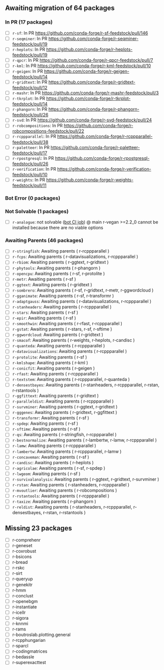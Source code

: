 ## Awaiting migration of 64 packages ##
### In PR (17 packages) ###
- [ ] `r-sf`: In PR https://github.com/conda-forge/r-sf-feedstock/pull/146
- [ ] `r-seqminer`: In PR https://github.com/conda-forge/r-seqminer-feedstock/pull/19
- [ ] `r-heplots`: In PR https://github.com/conda-forge/r-heplots-feedstock/pull/19
- [ ] `r-qpcr`: In PR https://github.com/conda-forge/r-qpcr-feedstock/pull/7
- [ ] `r-kml`: In PR https://github.com/conda-forge/r-kml-feedstock/pull/10
- [ ] `r-geigen`: In PR https://github.com/conda-forge/r-geigen-feedstock/pull/14
- [ ] `r-gridtext`: In PR https://github.com/conda-forge/r-gridtext-feedstock/pull/12
- [ ] `r-mashr`: In PR https://github.com/conda-forge/r-mashr-feedstock/pull/3
- [ ] `r-tkrplot`: In PR https://github.com/conda-forge/r-tkrplot-feedstock/pull/14
- [ ] `r-phangorn`: In PR https://github.com/conda-forge/r-phangorn-feedstock/pull/26
- [ ] `r-svd`: In PR https://github.com/conda-forge/r-svd-feedstock/pull/24
- [ ] `r-robcompositions`: In PR https://github.com/conda-forge/r-robcompositions-feedstock/pull/22
- [ ] `r-rcppparallel`: In PR https://github.com/conda-forge/r-rcppparallel-feedstock/pull/38
- [ ] `r-paletteer`: In PR https://github.com/conda-forge/r-paletteer-feedstock/pull/17
- [ ] `r-rpostgresql`: In PR https://github.com/conda-forge/r-rpostgresql-feedstock/pull/26
- [ ] `r-verification`: In PR https://github.com/conda-forge/r-verification-feedstock/pull/10
- [ ] `r-weights`: In PR https://github.com/conda-forge/r-weights-feedstock/pull/11
### Bot Error (0 packages) ###
### Not Solvable (1 packages) ###
- [ ] `r-analogue`: not solvable (<a href='https://github.com/regro/cf-scripts/actions/runs/17997357057'>bot CI job</a>) @ main  r-vegan >=2.2_0 cannot be installed because there are no viable options
### Awaiting Parents (46 packages) ###
- [ ] `r-stringfish`: Awaiting parents ( r-rcppparallel )
- [ ] `r-fcps`: Awaiting parents ( r-datavisualizations, r-rcppparallel )
- [ ] `r-rbiom`: Awaiting parents ( r-ggtext, r-gridtext )
- [ ] `r-phytools`: Awaiting parents ( r-phangorn )
- [ ] `r-opencpu`: Awaiting parents ( r-sf, r-protolite )
- [ ] `r-metr`: Awaiting parents ( r-sf )
- [ ] `r-ggtext`: Awaiting parents ( r-gridtext )
- [ ] `r-sombrero`: Awaiting parents ( r-sf, r-gridtext, r-metr, r-ggwordcloud )
- [ ] `r-gganimate`: Awaiting parents ( r-sf, r-transformr )
- [ ] `r-adaptgauss`: Awaiting parents ( r-datavisualizations, r-rcppparallel )
- [ ] `r-stanheaders`: Awaiting parents ( r-rcppparallel )
- [ ] `r-stars`: Awaiting parents ( r-sf )
- [ ] `r-epir`: Awaiting parents ( r-sf )
- [ ] `r-smoothwin`: Awaiting parents ( r-rfast, r-rcppparallel )
- [ ] `r-gstat`: Awaiting parents ( r-stars, r-sf, r-sftime )
- [ ] `r-ggwordcloud`: Awaiting parents ( r-gridtext )
- [ ] `r-smacof`: Awaiting parents ( r-weights, r-heplots, r-candisc )
- [ ] `r-quanteda`: Awaiting parents ( r-rcppparallel )
- [ ] `r-datavisualizations`: Awaiting parents ( r-rcppparallel )
- [ ] `r-protolite`: Awaiting parents ( r-sf )
- [ ] `r-kmlshape`: Awaiting parents ( r-kml )
- [ ] `r-conicfit`: Awaiting parents ( r-geigen )
- [ ] `r-rfast`: Awaiting parents ( r-rcppparallel )
- [ ] `r-textstem`: Awaiting parents ( r-rcppparallel, r-quanteda )
- [ ] `r-densestbayes`: Awaiting parents ( r-stanheaders, r-rcppparallel, r-rstan, r-rstantools )
- [ ] `r-ggfittext`: Awaiting parents ( r-gridtext )
- [ ] `r-paralleldist`: Awaiting parents ( r-rcppparallel )
- [ ] `r-survminer`: Awaiting parents ( r-ggtext, r-gridtext )
- [ ] `r-gggenes`: Awaiting parents ( r-gridtext, r-ggfittext )
- [ ] `r-transformr`: Awaiting parents ( r-sf )
- [ ] `r-spdep`: Awaiting parents ( r-sf )
- [ ] `r-sftime`: Awaiting parents ( r-sf )
- [ ] `r-qs`: Awaiting parents ( r-stringfish, r-rcppparallel )
- [ ] `r-bestnormalize`: Awaiting parents ( r-lambertw, r-lamw, r-rcppparallel )
- [ ] `r-lamw`: Awaiting parents ( r-rcppparallel )
- [ ] `r-lambertw`: Awaiting parents ( r-rcppparallel, r-lamw )
- [ ] `r-concaveman`: Awaiting parents ( r-sf )
- [ ] `r-candisc`: Awaiting parents ( r-heplots )
- [ ] `r-agricolae`: Awaiting parents ( r-sf, r-spdep )
- [ ] `r-lwgeom`: Awaiting parents ( r-sf )
- [ ] `r-survivalanalysis`: Awaiting parents ( r-ggtext, r-gridtext, r-survminer )
- [ ] `r-rstan`: Awaiting parents ( r-stanheaders, r-rcppparallel )
- [ ] `r-mvoutlier`: Awaiting parents ( r-robcompositions )
- [ ] `r-rstantools`: Awaiting parents ( r-rcppparallel )
- [ ] `r-taxize`: Awaiting parents ( r-phangorn )
- [ ] `r-reldist`: Awaiting parents ( r-stanheaders, r-rcppparallel, r-densestbayes, r-rstan, r-rstantools )
## Missing 23 packages ##
- [ ] r-comprehenr
- [ ] r-geneset
- [ ] r-coxrobust
- [ ] r-bsicons
- [ ] r-bread
- [ ] r-rskc
- [ ] r-sirt
- [ ] r-queryup
- [ ] r-genekitr
- [ ] r-hmm
- [ ] r-conclust
- [ ] r-openebgm
- [ ] r-instantiate
- [ ] r-icellr
- [ ] r-sigora
- [ ] r-knnmi
- [ ] r-rams
- [ ] r-boutroslab.plotting.general
- [ ] r-rcpphungarian
- [ ] r-sparcl
- [ ] r-codingmatrices
- [ ] r-bedassle
- [ ] r-superexacttest
